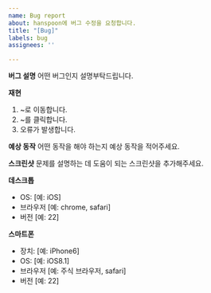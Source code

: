 ```yaml
---
name: Bug report
about: hanspoon에 버그 수정을 요청합니다.
title: "[Bug]"
labels: bug
assignees: ''

---
```


**버그 설명**
어떤 버그인지 설명부탁드립니다.

**재현**
1. ~로 이동합니다.
2. ~를 클릭합니다.
3. 오류가 발생합니다.

**예상 동작**
어떤 동작을 해야 하는지 예상 동작을 적어주세요.

**스크린샷**
문제를 설명하는 데 도움이 되는 스크린샷을 추가해주세요.

**데스크톱**
 - OS: [예: iOS]
 - 브라우저 [예: chrome, safari]
 - 버전 [예: 22]

**스마트폰**
 - 장치: [예: iPhone6]
 - OS: [예: iOS8.1]
 - 브라우저 [예: 주식 브라우저, safari]
 - 버전 [예: 22]
